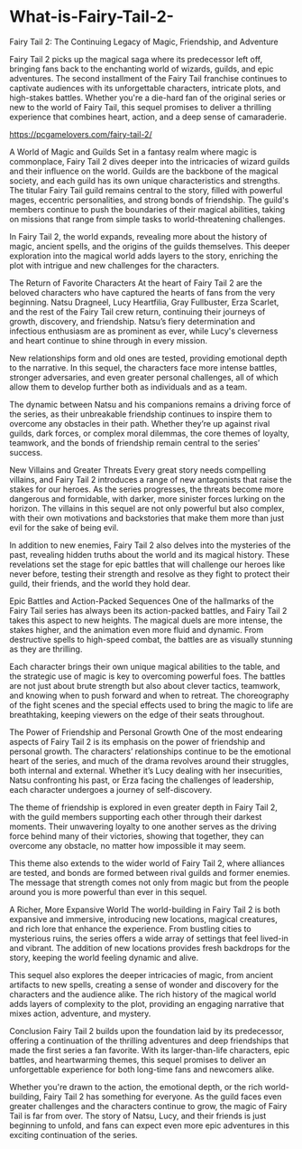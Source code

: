 # What-is-Fairy-Tail-2-

Fairy Tail 2: The Continuing Legacy of Magic, Friendship, and Adventure

Fairy Tail 2 picks up the magical saga where its predecessor left off, bringing fans back to the enchanting world of wizards, guilds, and epic adventures. The second installment of the Fairy Tail franchise continues to captivate audiences with its unforgettable characters, intricate plots, and high-stakes battles. Whether you're a die-hard fan of the original series or new to the world of Fairy Tail, this sequel promises to deliver a thrilling experience that combines heart, action, and a deep sense of camaraderie.

https://pcgamelovers.com/fairy-tail-2/

A World of Magic and Guilds
Set in a fantasy realm where magic is commonplace, Fairy Tail 2 dives deeper into the intricacies of wizard guilds and their influence on the world. Guilds are the backbone of the magical society, and each guild has its own unique characteristics and strengths. The titular Fairy Tail guild remains central to the story, filled with powerful mages, eccentric personalities, and strong bonds of friendship. The guild's members continue to push the boundaries of their magical abilities, taking on missions that range from simple tasks to world-threatening challenges.

In Fairy Tail 2, the world expands, revealing more about the history of magic, ancient spells, and the origins of the guilds themselves. This deeper exploration into the magical world adds layers to the story, enriching the plot with intrigue and new challenges for the characters.

The Return of Favorite Characters
At the heart of Fairy Tail 2 are the beloved characters who have captured the hearts of fans from the very beginning. Natsu Dragneel, Lucy Heartfilia, Gray Fullbuster, Erza Scarlet, and the rest of the Fairy Tail crew return, continuing their journeys of growth, discovery, and friendship. Natsu’s fiery determination and infectious enthusiasm are as prominent as ever, while Lucy's cleverness and heart continue to shine through in every mission.

New relationships form and old ones are tested, providing emotional depth to the narrative. In this sequel, the characters face more intense battles, stronger adversaries, and even greater personal challenges, all of which allow them to develop further both as individuals and as a team.

The dynamic between Natsu and his companions remains a driving force of the series, as their unbreakable friendship continues to inspire them to overcome any obstacles in their path. Whether they’re up against rival guilds, dark forces, or complex moral dilemmas, the core themes of loyalty, teamwork, and the bonds of friendship remain central to the series’ success.

New Villains and Greater Threats
Every great story needs compelling villains, and Fairy Tail 2 introduces a range of new antagonists that raise the stakes for our heroes. As the series progresses, the threats become more dangerous and formidable, with darker, more sinister forces lurking on the horizon. The villains in this sequel are not only powerful but also complex, with their own motivations and backstories that make them more than just evil for the sake of being evil.

In addition to new enemies, Fairy Tail 2 also delves into the mysteries of the past, revealing hidden truths about the world and its magical history. These revelations set the stage for epic battles that will challenge our heroes like never before, testing their strength and resolve as they fight to protect their guild, their friends, and the world they hold dear.

Epic Battles and Action-Packed Sequences
One of the hallmarks of the Fairy Tail series has always been its action-packed battles, and Fairy Tail 2 takes this aspect to new heights. The magical duels are more intense, the stakes higher, and the animation even more fluid and dynamic. From destructive spells to high-speed combat, the battles are as visually stunning as they are thrilling.

Each character brings their own unique magical abilities to the table, and the strategic use of magic is key to overcoming powerful foes. The battles are not just about brute strength but also about clever tactics, teamwork, and knowing when to push forward and when to retreat. The choreography of the fight scenes and the special effects used to bring the magic to life are breathtaking, keeping viewers on the edge of their seats throughout.

The Power of Friendship and Personal Growth
One of the most endearing aspects of Fairy Tail 2 is its emphasis on the power of friendship and personal growth. The characters’ relationships continue to be the emotional heart of the series, and much of the drama revolves around their struggles, both internal and external. Whether it’s Lucy dealing with her insecurities, Natsu confronting his past, or Erza facing the challenges of leadership, each character undergoes a journey of self-discovery.

The theme of friendship is explored in even greater depth in Fairy Tail 2, with the guild members supporting each other through their darkest moments. Their unwavering loyalty to one another serves as the driving force behind many of their victories, showing that together, they can overcome any obstacle, no matter how impossible it may seem.

This theme also extends to the wider world of Fairy Tail 2, where alliances are tested, and bonds are formed between rival guilds and former enemies. The message that strength comes not only from magic but from the people around you is more powerful than ever in this sequel.

A Richer, More Expansive World
The world-building in Fairy Tail 2 is both expansive and immersive, introducing new locations, magical creatures, and rich lore that enhance the experience. From bustling cities to mysterious ruins, the series offers a wide array of settings that feel lived-in and vibrant. The addition of new locations provides fresh backdrops for the story, keeping the world feeling dynamic and alive.

This sequel also explores the deeper intricacies of magic, from ancient artifacts to new spells, creating a sense of wonder and discovery for the characters and the audience alike. The rich history of the magical world adds layers of complexity to the plot, providing an engaging narrative that mixes action, adventure, and mystery.

Conclusion
Fairy Tail 2 builds upon the foundation laid by its predecessor, offering a continuation of the thrilling adventures and deep friendships that made the first series a fan favorite. With its larger-than-life characters, epic battles, and heartwarming themes, this sequel promises to deliver an unforgettable experience for both long-time fans and newcomers alike.

Whether you're drawn to the action, the emotional depth, or the rich world-building, Fairy Tail 2 has something for everyone. As the guild faces even greater challenges and the characters continue to grow, the magic of Fairy Tail is far from over. The story of Natsu, Lucy, and their friends is just beginning to unfold, and fans can expect even more epic adventures in this exciting continuation of the series.



